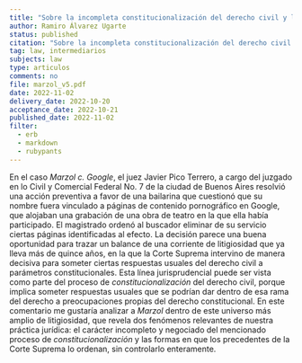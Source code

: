 ```yaml
---
title: "Sobre la incompleta constitucionalización del derecho civil y los límites de los precedentes judiciales"
author: Ramiro Álvarez Ugarte
status: published
citation: "Sobre la incompleta constitucionalización del derecho civil y los límites de los precedentes judiciales, Revista Jurídica Argentina La Ley, 2022-F (2022-11-02)"
tag: law, intermediarios
subjects: law
type: articulos
comments: no
file: marzol_v5.pdf
date: 2022-11-02
delivery_date: 2022-10-20
acceptance_date: 2022-10-21
published_date: 2022-11-02 
filter:
  - erb
  - markdown
  - rubypants
---
```


En el caso *Marzol c. Google*, el juez Javier Pico Terrero, a cargo del juzgado en lo Civil y Comercial Federal No. 7 de la ciudad de Buenos Aires resolvió una acción preventiva a favor de una bailarina que cuestionó que su nombre fuera vinculado a páginas de contenido pornográfico en Google, que alojaban una grabación de una obra de teatro en la que ella había participado. El magistrado ordenó al buscador eliminar de su servicio ciertas páginas identificadas al efecto. La decisión parece una buena oportunidad para trazar un balance de una corriente de litigiosidad que ya lleva más de quince años, en la que la Corte Suprema intervino de manera decisiva para someter ciertas respuestas usuales del derecho civil a parámetros constitucionales. Esta línea jurisprudencial puede ser vista como parte del proceso de *constitucionalización* del derecho civil, porque implica someter respuestas usuales que se podrían dar dentro de esa rama del derecho a preocupaciones propias del derecho constitucional. En este comentario me gustaría analizar a *Marzol* dentro de este universo más amplio de litigiosidad, que revela dos fenómenos relevantes de nuestra práctica jurídica: el carácter incompleto y negociado del mencionado proceso de *constitucionalización* y las formas en que los precedentes de la Corte Suprema lo ordenan, sin controlarlo enteramente. 
